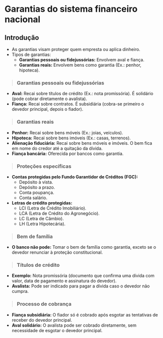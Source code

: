 # Garantias do sistema financeiro nacional

## Introdução
- As garantias visam proteger quem empresta ou aplica dinheiro.
- Tipos de garantias:
  - **Garantias pessoais ou fidejussórias:** Envolvem aval e fiança.
  - **Garantias reais:** Envolvem bens como garantia (Ex.: penhor, hipoteca).

> ### Garantias pessoais ou fidejussórias
- **Aval:** Recai sobre títulos de crédito (Ex.: nota promissória). É solidário (pode cobrar diretamente o avalista).
- **Fiança:** Recai sobre contratos. É subsidiária (cobra-se primeiro o devedor principal, depois o fiador).

> ### Garantias reais
- **Penhor:** Recai sobre bens móveis (Ex.: joias, veículos).
- **Hipoteca:** Recai sobre bens imóveis (Ex.: casas, terrenos).
- **Alienação fiduciária:** Recai sobre bens móveis e imóveis. O bem fica em nome do credor até a quitação da dívida.
- **Fiança bancária:** Oferecida por bancos como garantia.

> ### Proteções específicas
- **Contas protegidas pelo Fundo Garantidor de Créditos (FGC):**
  - Depósito à vista.
  - Depósito a prazo.
  - Conta poupança.
  - Conta salário.
- **Letras de crédito protegidas:**
  - LCI (Letra de Crédito Imobiliário).
  - LCA (Letra de Crédito do Agronegócio).
  - LC (Letra de Câmbio).
  - LH (Letra Hipotecária).

> ### Bem de família
- **O banco não pode:** Tomar o bem de família como garantia, exceto se o devedor renunciar à proteção constitucional.

> ### Títulos de crédito
- **Exemplo:** Nota promissória (documento que confirma uma dívida com valor, data de pagamento e assinatura do devedor).
- **Avalista:** Pode ser indicado para pagar a dívida caso o devedor não cumpra.

> ### Processo de cobrança
- **Fiança subsidiária:** O fiador só é cobrado após esgotar as tentativas de receber do devedor principal.
- **Aval solidário:** O avalista pode ser cobrado diretamente, sem necessidade de esgotar o devedor principal.
